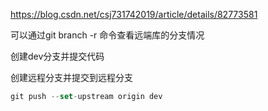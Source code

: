 https://blog.csdn.net/csj731742019/article/details/82773581



可以通过git branch -r 命令查看远端库的分支情况



创建dev分支并提交代码

创建远程分支并提交到远程分支

```javascript
git push --set-upstream origin dev
```

